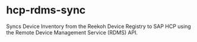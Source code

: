 # hcp-rdms-sync
Syncs Device Inventory from the Reekoh Device Registry to SAP HCP using the Remote Device Management Service (RDMS) API.
